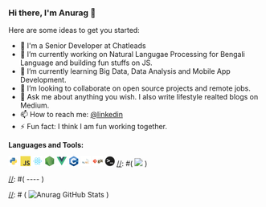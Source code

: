 ### Hi there, I'm Anurag 👋

Here are some ideas to get you started:

- 👷 I'm a Senior Developer at Chatleads
- 🔭 I’m currently working on Natural Langugae Processing for Bengali Language and building fun stuffs on JS. 
- 🌱 I’m currently learning Big Data, Data Analysis and Mobile App Development.
- 👯 I’m looking to collaborate on open source projects and remote jobs.
- 💬 Ask me about anything you wish. I also write lifestyle realted blogs on Medium. 
- 📫 How to reach me: [@linkedin](https://www.linkedin.com/in/anuragbhattacharjee/)
- ⚡ Fun fact: I think I am fun working together. 

**Languages and Tools:**  

<code><img height="20" src="https://raw.githubusercontent.com/github/explore/80688e429a7d4ef2fca1e82350fe8e3517d3494d/topics/python/python.png"></code>
<code><img height="20" src="https://raw.githubusercontent.com/github/explore/80688e429a7d4ef2fca1e82350fe8e3517d3494d/topics/javascript/javascript.png"></code>
<code><img height="20" src="https://raw.githubusercontent.com/github/explore/80688e429a7d4ef2fca1e82350fe8e3517d3494d/topics/react/react.png"></code>
<code><img height="20" src="https://raw.githubusercontent.com/github/explore/80688e429a7d4ef2fca1e82350fe8e3517d3494d/topics/nodejs/nodejs.png"></code>
<code><img height="20" src="https://raw.githubusercontent.com/github/explore/80688e429a7d4ef2fca1e82350fe8e3517d3494d/topics/vue/vue.png"></code>
<code><img height="20" src="https://raw.githubusercontent.com/github/explore/80688e429a7d4ef2fca1e82350fe8e3517d3494d/topics/cpp/cpp.png"></code>
<code><img height="20" src="https://raw.githubusercontent.com/github/explore/80688e429a7d4ef2fca1e82350fe8e3517d3494d/topics/mysql/mysql.png"></code>
<code><img height="20" src="https://raw.githubusercontent.com/github/explore/80688e429a7d4ef2fca1e82350fe8e3517d3494d/topics/git/git.png"></code>
<code><img height="20" src="https://raw.githubusercontent.com/github/explore/80688e429a7d4ef2fca1e82350fe8e3517d3494d/topics/terminal/terminal.png"></code>
[//]: #( <code><img height="20" src="https://avatars1.githubusercontent.com/u/42048915?s=200&v=4"></code> )


[//]: #( ---- )

[//]: # ( #### <img src="https://media.giphy.com/media/VgCDAzcKvsR6OM0uWg/giphy.gif" width="50"> View my stats on Github )
   
[//]: # ( ![Anurag GitHub Stats](https://github-readme-stats.vercel.app/api?username=anuragbhattacharjee&show_icons=true) )
